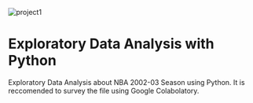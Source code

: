 ![project1](https://user-images.githubusercontent.com/90293799/224878204-2dd7da97-a18a-4b5f-a51e-79bff0b161ba.jpg)
# Exploratory Data Analysis with Python
Exploratory Data Analysis about NBA 2002-03 Season using Python. 
It is reccomended to survey the file using Google Colabolatory.
